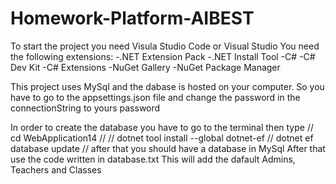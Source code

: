 # Homework-Platform-AIBEST

To start the project you need Visula Studio Code or Visual Studio
You need the following extensions:
-.NET Extension Pack
-.NET Install Tool
-C#
-C# Dev Kit
-C# Extensions
-NuGet Gallery
-NuGet Package Manager

This project uses MySql and the dabase is hosted on your computer.
So you have to go to the appsettings.json file and change the password
in the connectionString to yours password

In order to create the database you have to go to the terminal then 
type
//
cd WebApplication14
//
//
dotnet tool install --global dotnet-ef
//
dotnet ef database update
//
after that you should have a database in MySql
After that use the code written in database.txt
This will add the dafault Admins, Teachers and Classes
